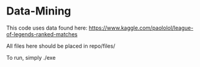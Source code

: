 # Data-Mining

This code uses data found here: https://www.kaggle.com/paololol/league-of-legends-ranked-matches

All files here should be placed in repo/files/

To run, simply ./exe
